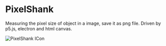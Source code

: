 # PixelShank
Measuring the pixel size of object in a image, save it as png file. Driven by p5.js, electron and html canvas.

![PixelShank ICon](https://github.com/witmin/PixelShank/blob/master/img/icon.png?raw=true)


